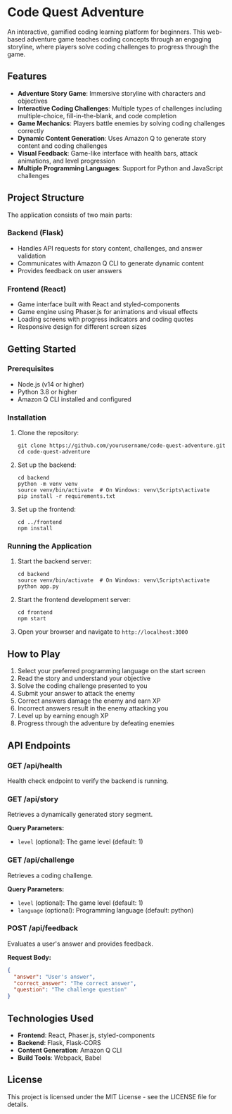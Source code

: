 # Code Quest Adventure

An interactive, gamified coding learning platform for beginners. This web-based adventure game teaches coding concepts through an engaging storyline, where players solve coding challenges to progress through the game.

## Features

- **Adventure Story Game**: Immersive storyline with characters and objectives
- **Interactive Coding Challenges**: Multiple types of challenges including multiple-choice, fill-in-the-blank, and code completion
- **Game Mechanics**: Players battle enemies by solving coding challenges correctly
- **Dynamic Content Generation**: Uses Amazon Q to generate story content and coding challenges
- **Visual Feedback**: Game-like interface with health bars, attack animations, and level progression
- **Multiple Programming Languages**: Support for Python and JavaScript challenges

## Project Structure

The application consists of two main parts:

### Backend (Flask)

- Handles API requests for story content, challenges, and answer validation
- Communicates with Amazon Q CLI to generate dynamic content
- Provides feedback on user answers

### Frontend (React)

- Game interface built with React and styled-components
- Game engine using Phaser.js for animations and visual effects
- Loading screens with progress indicators and coding quotes
- Responsive design for different screen sizes

## Getting Started

### Prerequisites

- Node.js (v14 or higher)
- Python 3.8 or higher
- Amazon Q CLI installed and configured

### Installation

1. Clone the repository:
   ```
   git clone https://github.com/yourusername/code-quest-adventure.git
   cd code-quest-adventure
   ```

2. Set up the backend:
   ```
   cd backend
   python -m venv venv
   source venv/bin/activate  # On Windows: venv\Scripts\activate
   pip install -r requirements.txt
   ```

3. Set up the frontend:
   ```
   cd ../frontend
   npm install
   ```

### Running the Application

1. Start the backend server:
   ```
   cd backend
   source venv/bin/activate  # On Windows: venv\Scripts\activate
   python app.py
   ```

2. Start the frontend development server:
   ```
   cd frontend
   npm start
   ```

3. Open your browser and navigate to `http://localhost:3000`

## How to Play

1. Select your preferred programming language on the start screen
2. Read the story and understand your objective
3. Solve the coding challenge presented to you
4. Submit your answer to attack the enemy
5. Correct answers damage the enemy and earn XP
6. Incorrect answers result in the enemy attacking you
7. Level up by earning enough XP
8. Progress through the adventure by defeating enemies

## API Endpoints

### GET /api/health

Health check endpoint to verify the backend is running.

### GET /api/story

Retrieves a dynamically generated story segment.

**Query Parameters:**
- `level` (optional): The game level (default: 1)

### GET /api/challenge

Retrieves a coding challenge.

**Query Parameters:**
- `level` (optional): The game level (default: 1)
- `language` (optional): Programming language (default: python)

### POST /api/feedback

Evaluates a user's answer and provides feedback.

**Request Body:**
```json
{
  "answer": "User's answer",
  "correct_answer": "The correct answer",
  "question": "The challenge question"
}
```

## Technologies Used

- **Frontend**: React, Phaser.js, styled-components
- **Backend**: Flask, Flask-CORS
- **Content Generation**: Amazon Q CLI
- **Build Tools**: Webpack, Babel

## License

This project is licensed under the MIT License - see the LICENSE file for details.

